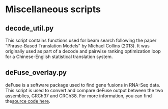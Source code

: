 # Miscellaneous scripts

## decode_util.py
This script contains functions used for beam search following the paper "Phrase-Based Translation Models" by Michael Collins (2013).
It was originally used as part of a decode and pairwise ranking optimization loop for a Chinese-English statistical translation system. 

## deFuse_overlay.py
deFuse is a software package used to find gene fusions in RNA-Seq data. This script is used to convert and compare deFuse output between the two assemblies, GRCh37 and GRCh38.
For more information, you can find the<a href="http://compbio.bccrc.ca/software/defuse/">source code here</a>.